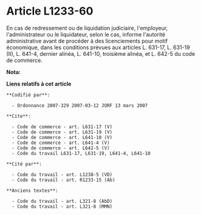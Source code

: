 # Article L1233-60

En cas de redressement ou de liquidation judiciaire, l'employeur, l'administrateur ou le liquidateur, selon le cas, informe
l'autorité administrative avant de procéder à des licenciements pour motif économique, dans les conditions prévues aux
articles L. 631-17, L. 631-19 (II), L. 641-4, dernier alinéa, L. 641-10, troisième alinéa, et L. 642-5 du code de commerce.

**Nota:**



**Liens relatifs à cet article**

	**Codifié par**:

	  - Ordonnance 2007-329 2007-03-12 JORF 13 mars 2007

	**Cite**:

	  - Code de commerce - art. L631-17 (V)
	  - Code de commerce - art. L631-19 (V)
	  - Code de commerce - art. L641-10 (V)
	  - Code de commerce - art. L641-4 (V)
	  - Code de commerce - art. L642-5 (V)
	  - Code du travail L631-17, L631-19, L641-4, L641-10

	**Cité par**:

	  - Code du travail - art. L1238-5 (VD)
	  - Code du travail - art. R1233-15 (Ab)

	**Anciens textes**:

	  - Code du travail - art. L321-8 (AbD)
	  - Code du travail - art. L321-8 (MMN)
